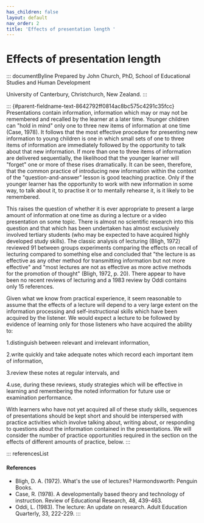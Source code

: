 ```yaml
---
has_children: false
layout: default
nav_order: 2
title: 'Effects of presentation length '
---
```

# Effects of presentation length 


::: documentByline
Prepared by John Church, PhD, School of Educational Studies and Human
Development

University of Canterbury, Christchurch, New Zealand.
:::

::: {#parent-fieldname-text-8642792ff0814ac8bc575c4291c35fcc}
Presentations contain information, information which may or may not be
remembered and recalled by the learner at a later time. Younger children
can \"hold in mind\" only one to three new items of information at one
time (Case, 1978). It follows that the most effective procedure for
presenting new information to young children is one in which small sets
of one to three items of information are immediately followed by the
opportunity to talk about that new information. If more than one to
three items of information are delivered sequentially, the likelihood
that the younger learner will \"forget\" one or more of these rises
dramatically. It can be seen, therefore, that the common practice of
introducing new information within the context of the
\"question-and-answer\" lesson is good teaching practice. Only if the
younger learner has the opportunity to work with new information in some
way, to talk about it, to practise it or to mentally rehearse it, is it
likely to be remembered.

This raises the question of whether it is ever appropriate to present a
large amount of information at one time as during a lecture or a video
presentation on some topic. There is almost no scientific research into
this question and that which has been undertaken has almost exclusively
involved tertiary students (who may be expected to have acquired highly
developed study skills). The classic analysis of lecturing (Bligh, 1972)
reviewed 91 between groups experiments comparing the effects on recall
of lecturing compared to something else and concluded that "the lecture
is as effective as any other method for transmitting information but not
more effective" and "most lectures are not as effective as more active
methods for the promotion of thought" (Bligh, 1972, p. 20). There appear
to have been no recent reviews of lecturing and a 1983 review by Oddi
contains only 15 references.

Given what we know from practical experience, it seem reasonable to
assume that the effects of a lecture will depend to a very large extent
on the information processing and self-instructional skills which have
been acquired by the listener. We would expect a lecture to be followed
by evidence of learning only for those listeners who have acquired the
ability to:

1.distinguish between relevant and irrelevant information,

2.write quickly and take adequate notes which record each important item
of information,

3.review these notes at regular intervals, and

4.use, during these reviews, study strategies which will be effective in
learning and remembering the noted information for future use or
examination performance.

With learners who have not yet acquired all of these study skills,
sequences of presentations should be kept short and should be
interspersed with practice activities which involve talking about,
writing about, or responding to questions about the information
contained in the presentations. We will consider the number of practice
opportunities required in the section on the effects of different
amounts of practice, below.
:::

::: referencesList
#### References

-   Bligh, D. A. (1972). What's the use of lectures? Harmondsworth:
    Penguin Books.
-   Case, R. (1978). A developmentally based theory and technology of
    instruction. Review of Educational Research, 48, 439-463.
-   Oddi, L. (1983). The lecture: An update on research. Adult Education
    Quarterly, 33, 222-229.
:::

